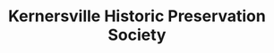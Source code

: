 ---
layout: repo
title: "Kernersville Historic Preservation Society"
id: 4386
permalink: repos/4386/
---